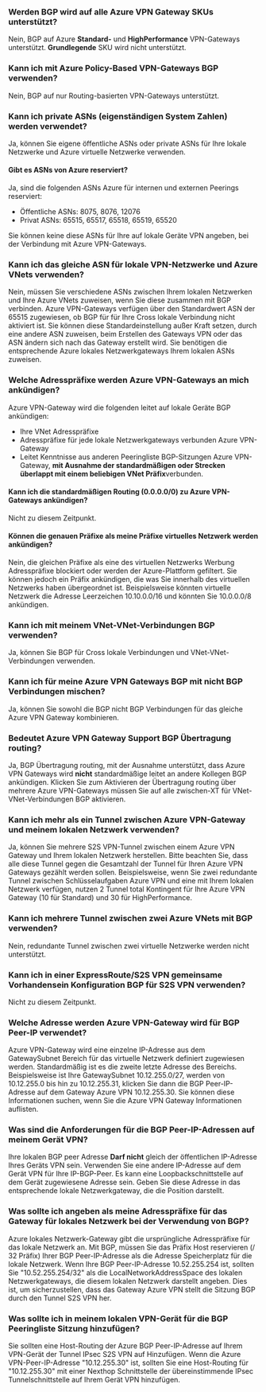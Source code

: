 ### <a name="is-bgp-supported-on-all-azure-vpn-gateway-skus"></a>Werden BGP wird auf alle Azure VPN Gateway SKUs unterstützt?

Nein, BGP auf Azure **Standard-** und **HighPerformance** VPN-Gateways unterstützt. **Grundlegende** SKU wird nicht unterstützt.

### <a name="can-i-use-bgp-with-azure-policy-based-vpn-gateways"></a>Kann ich mit Azure Policy-Based VPN-Gateways BGP verwenden?

Nein, BGP auf nur Routing-basierten VPN-Gateways unterstützt.

### <a name="can-i-use-private-asns-autonomous-system-numbers"></a>Kann ich private ASNs (eigenständigen System Zahlen) werden verwendet?

Ja, können Sie eigene öffentliche ASNs oder private ASNs für Ihre lokale Netzwerke und Azure virtuelle Netzwerke verwenden.

#### <a name="are-there-asns-reserved-by-azure"></a>Gibt es ASNs von Azure reserviert?

Ja, sind die folgenden ASNs Azure für internen und externen Peerings reserviert:

- Öffentliche ASNs: 8075, 8076, 12076
- Privat ASNs: 65515, 65517, 65518, 65519, 65520

Sie können keine diese ASNs für Ihre auf lokale Geräte VPN angeben, bei der Verbindung mit Azure VPN-Gateways.

### <a name="can-i-use-the-same-asn-for-both-on-premises-vpn-networks-and-azure-vnets"></a>Kann ich das gleiche ASN für lokale VPN-Netzwerke und Azure VNets verwenden?

Nein, müssen Sie verschiedene ASNs zwischen Ihrem lokalen Netzwerken und Ihre Azure VNets zuweisen, wenn Sie diese zusammen mit BGP verbinden. Azure VPN-Gateways verfügen über den Standardwert ASN der 65515 zugewiesen, ob BGP für für Ihre Cross lokale Verbindung nicht aktiviert ist. Sie können diese Standardeinstellung außer Kraft setzen, durch eine andere ASN zuweisen, beim Erstellen des Gateways VPN oder das ASN ändern sich nach das Gateway erstellt wird. Sie benötigen die entsprechende Azure lokales Netzwerkgateways Ihrem lokalen ASNs zuweisen.

### <a name="what-address-prefixes-will-azure-vpn-gateways-advertise-to-me"></a>Welche Adresspräfixe werden Azure VPN-Gateways an mich ankündigen?

Azure VPN-Gateway wird die folgenden leitet auf lokale Geräte BGP ankündigen:

- Ihre VNet Adresspräfixe
- Adresspräfixe für jede lokale Netzwerkgateways verbunden Azure VPN-Gateway
- Leitet Kenntnisse aus anderen Peeringliste BGP-Sitzungen Azure VPN-Gateway, **mit Ausnahme der standardmäßigen oder Strecken überlappt mit einem beliebigen VNet Präfix**verbunden.

#### <a name="can-i-advertise-default-route-00000-to-azure-vpn-gateways"></a>Kann ich die standardmäßigen Routing (0.0.0.0/0) zu Azure VPN-Gateways ankündigen?

Nicht zu diesem Zeitpunkt.

#### <a name="can-i-advertise-the-exact-prefixes-as-my-virtual-network-prefixes"></a>Können die genauen Präfixe als meine Präfixe virtuelles Netzwerk werden ankündigen?

Nein, die gleichen Präfixe als eine des virtuellen Netzwerks Werbung Adresspräfixe blockiert oder werden der Azure-Plattform gefiltert. Sie können jedoch ein Präfix ankündigen, die was Sie innerhalb des virtuellen Netzwerks haben übergeordnet ist. Beispielsweise könnten virtuelle Netzwerk die Adresse Leerzeichen 10.10.0.0/16 und könnten Sie 10.0.0.0/8 ankündigen.

### <a name="can-i-use-bgp-with-my-vnet-to-vnet-connections"></a>Kann ich mit meinem VNet-VNet-Verbindungen BGP verwenden?

Ja, können Sie BGP für Cross lokale Verbindungen und VNet-VNet-Verbindungen verwenden.

### <a name="can-i-mix-bgp-with-non-bgp-connections-for-my-azure-vpn-gateways"></a>Kann ich für meine Azure VPN Gateways BGP mit nicht BGP Verbindungen mischen?

Ja, können Sie sowohl die BGP nicht BGP Verbindungen für das gleiche Azure VPN Gateway kombinieren.

### <a name="does-azure-vpn-gateway-support-bgp-transit-routing"></a>Bedeutet Azure VPN Gateway Support BGP Übertragung routing?

Ja, BGP Übertragung routing, mit der Ausnahme unterstützt, dass Azure VPN Gateways wird **nicht** standardmäßige leitet an andere Kollegen BGP ankündigen. Klicken Sie zum Aktivieren der Übertragung routing über mehrere Azure VPN-Gateways müssen Sie auf alle zwischen-XT für VNet-VNet-Verbindungen BGP aktivieren.

### <a name="can-i-have-more-than-one-tunnels-between-azure-vpn-gateway-and-my-on-premises-network"></a>Kann ich mehr als ein Tunnel zwischen Azure VPN-Gateway und meinem lokalen Netzwerk verwenden?

Ja, können Sie mehrere S2S VPN-Tunnel zwischen einem Azure VPN Gateway und Ihrem lokalen Netzwerk herstellen. Bitte beachten Sie, dass alle diese Tunnel gegen die Gesamtzahl der Tunnel für Ihren Azure VPN Gateways gezählt werden sollen. Beispielsweise, wenn Sie zwei redundante Tunnel zwischen Schlüsselaufgaben Azure VPN und eine mit Ihrem lokalen Netzwerk verfügen, nutzen 2 Tunnel total Kontingent für Ihre Azure VPN Gateway (10 für Standard) und 30 für HighPerformance.

### <a name="can-i-have-multiple-tunnels-between-two-azure-vnets-with-bgp"></a>Kann ich mehrere Tunnel zwischen zwei Azure VNets mit BGP verwenden?

Nein, redundante Tunnel zwischen zwei virtuelle Netzwerke werden nicht unterstützt.

### <a name="can-i-use-bgp-for-s2s-vpn-in-an-expressroutes2s-vpn-co-existence-configuration"></a>Kann ich in einer ExpressRoute/S2S VPN gemeinsame Vorhandensein Konfiguration BGP für S2S VPN verwenden?

Nicht zu diesem Zeitpunkt.

### <a name="what-address-does-azure-vpn-gateway-use-for-bgp-peer-ip"></a>Welche Adresse werden Azure VPN-Gateway wird für BGP Peer-IP verwendet?

Azure VPN-Gateway wird eine einzelne IP-Adresse aus dem GatewaySubnet Bereich für das virtuelle Netzwerk definiert zugewiesen werden. Standardmäßig ist es die zweite letzte Adresse des Bereichs. Beispielsweise ist Ihre GatewaySubnet 10.12.255.0/27, werden von 10.12.255.0 bis hin zu 10.12.255.31, klicken Sie dann die BGP Peer-IP-Adresse auf dem Gateway Azure VPN 10.12.255.30. Sie können diese Informationen suchen, wenn Sie die Azure VPN Gateway Informationen auflisten.

### <a name="what-are-the-requirements-for-the-bgp-peer-ip-addresses-on-my-vpn-device"></a>Was sind die Anforderungen für die BGP Peer-IP-Adressen auf meinem Gerät VPN?

Ihre lokalen BGP peer Adresse **Darf nicht** gleich der öffentlichen IP-Adresse Ihres Geräts VPN sein. Verwenden Sie eine andere IP-Adresse auf dem Gerät VPN für Ihre IP-BGP-Peer. Es kann eine Loopbackschnittstelle auf dem Gerät zugewiesene Adresse sein. Geben Sie diese Adresse in das entsprechende lokale Netzwerkgateway, die die Position darstellt.

### <a name="what-should-i-specify-as-my-address-prefixes-for-the-local-network-gateway-when-i-use-bgp"></a>Was sollte ich angeben als meine Adresspräfixe für das Gateway für lokales Netzwerk bei der Verwendung von BGP?

Azure lokales Netzwerk-Gateway gibt die ursprüngliche Adresspräfixe für das lokale Netzwerk an. Mit BGP, müssen Sie das Präfix Host reservieren (/ 32 Präfix) Ihrer BGP Peer-IP-Adresse als die Adresse Speicherplatz für die lokale Netzwerk. Wenn Ihre BGP Peer-IP-Adresse 10.52.255.254 ist, sollten Sie "10.52.255.254/32" als die LocalNetworkAddressSpace des lokalen Netzwerkgateways, die diesem lokalen Netzwerk darstellt angeben. Dies ist, um sicherzustellen, dass das Gateway Azure VPN stellt die Sitzung BGP durch den Tunnel S2S VPN her.

### <a name="what-should-i-add-to-my-on-premises-vpn-device-for-the-bgp-peering-session"></a>Was sollte ich in meinem lokalen VPN-Gerät für die BGP Peeringliste Sitzung hinzufügen?

Sie sollten eine Host-Routing der Azure BGP Peer-IP-Adresse auf Ihrem VPN-Gerät der Tunnel IPsec S2S VPN auf Hinzufügen. Wenn die Azure VPN-Peer-IP-Adresse "10.12.255.30" ist, sollten Sie eine Host-Routing für "10.12.255.30" mit einer Nexthop Schnittstelle der übereinstimmende IPsec Tunnelschnittstelle auf Ihrem Gerät VPN hinzufügen.
